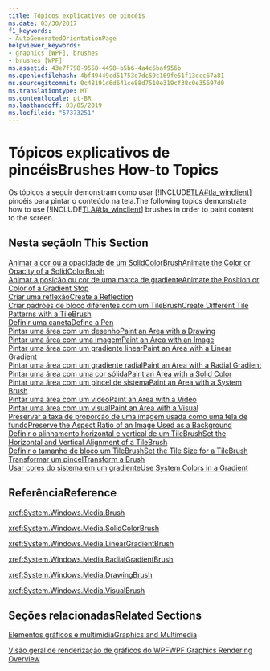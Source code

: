 ```yaml
---
title: Tópicos explicativos de pincéis
ms.date: 03/30/2017
f1_keywords:
- AutoGeneratedOrientationPage
helpviewer_keywords:
- graphics [WPF], brushes
- brushes [WPF]
ms.assetid: 43e7f798-9558-4498-b5b6-4a4c6baf956b
ms.openlocfilehash: 4bf49449cd51753e7dc59c169fe51f13dcc67a81
ms.sourcegitcommit: 0c48191d6d641ce88d7510e319cf38c0e35697d0
ms.translationtype: MT
ms.contentlocale: pt-BR
ms.lasthandoff: 03/05/2019
ms.locfileid: "57373251"
---
```

# <a name="brushes-how-to-topics"></a><span data-ttu-id="a24e0-102">Tópicos explicativos de pincéis</span><span class="sxs-lookup"><span data-stu-id="a24e0-102">Brushes How-to Topics</span></span>
<span data-ttu-id="a24e0-103">Os tópicos a seguir demonstram como usar [!INCLUDE[TLA#tla_winclient](../../../../includes/tlasharptla-winclient-md.md)] pincéis para pintar o conteúdo na tela.</span><span class="sxs-lookup"><span data-stu-id="a24e0-103">The following topics demonstrate how to use [!INCLUDE[TLA#tla_winclient](../../../../includes/tlasharptla-winclient-md.md)] brushes in order to paint content to the screen.</span></span>  
  
## <a name="in-this-section"></a><span data-ttu-id="a24e0-104">Nesta seção</span><span class="sxs-lookup"><span data-stu-id="a24e0-104">In This Section</span></span>  
 [<span data-ttu-id="a24e0-105">Animar a cor ou a opacidade de um SolidColorBrush</span><span class="sxs-lookup"><span data-stu-id="a24e0-105">Animate the Color or Opacity of a SolidColorBrush</span></span>](how-to-animate-the-color-or-opacity-of-a-solidcolorbrush.md)  
 [<span data-ttu-id="a24e0-106">Animar a posição ou cor de uma marca de gradiente</span><span class="sxs-lookup"><span data-stu-id="a24e0-106">Animate the Position or Color of a Gradient Stop</span></span>](how-to-animate-the-position-or-color-of-a-gradient-stop.md)  
 [<span data-ttu-id="a24e0-107">Criar uma reflexão</span><span class="sxs-lookup"><span data-stu-id="a24e0-107">Create a Reflection</span></span>](how-to-create-a-reflection.md)  
 [<span data-ttu-id="a24e0-108">Criar padrões de bloco diferentes com um TileBrush</span><span class="sxs-lookup"><span data-stu-id="a24e0-108">Create Different Tile Patterns with a TileBrush</span></span>](how-to-create-different-tile-patterns-with-a-tilebrush.md)  
 [<span data-ttu-id="a24e0-109">Definir uma caneta</span><span class="sxs-lookup"><span data-stu-id="a24e0-109">Define a Pen</span></span>](how-to-define-a-pen.md)  
 [<span data-ttu-id="a24e0-110">Pintar uma área com um desenho</span><span class="sxs-lookup"><span data-stu-id="a24e0-110">Paint an Area with a Drawing</span></span>](how-to-paint-an-area-with-a-drawing.md)  
 [<span data-ttu-id="a24e0-111">Pintar uma área com uma imagem</span><span class="sxs-lookup"><span data-stu-id="a24e0-111">Paint an Area with an Image</span></span>](how-to-paint-an-area-with-an-image.md)  
 [<span data-ttu-id="a24e0-112">Pintar uma área com um gradiente linear</span><span class="sxs-lookup"><span data-stu-id="a24e0-112">Paint an Area with a Linear Gradient</span></span>](how-to-paint-an-area-with-a-linear-gradient.md)  
 [<span data-ttu-id="a24e0-113">Pintar uma área com um gradiente radial</span><span class="sxs-lookup"><span data-stu-id="a24e0-113">Paint an Area with a Radial Gradient</span></span>](how-to-paint-an-area-with-a-radial-gradient.md)  
 [<span data-ttu-id="a24e0-114">Pintar uma área com uma cor sólida</span><span class="sxs-lookup"><span data-stu-id="a24e0-114">Paint an Area with a Solid Color</span></span>](how-to-paint-an-area-with-a-solid-color.md)  
 [<span data-ttu-id="a24e0-115">Pintar uma área com um pincel de sistema</span><span class="sxs-lookup"><span data-stu-id="a24e0-115">Paint an Area with a System Brush</span></span>](how-to-paint-an-area-with-a-system-brush.md)  
 [<span data-ttu-id="a24e0-116">Pintar uma área com um vídeo</span><span class="sxs-lookup"><span data-stu-id="a24e0-116">Paint an Area with a Video</span></span>](how-to-paint-an-area-with-a-video.md)  
 [<span data-ttu-id="a24e0-117">Pintar uma área com um visual</span><span class="sxs-lookup"><span data-stu-id="a24e0-117">Paint an Area with a Visual</span></span>](how-to-paint-an-area-with-a-visual.md)  
 [<span data-ttu-id="a24e0-118">Preservar a taxa de proporção de uma imagem usada como uma tela de fundo</span><span class="sxs-lookup"><span data-stu-id="a24e0-118">Preserve the Aspect Ratio of an Image Used as a Background</span></span>](how-to-preserve-the-aspect-ratio-of-an-image-used-as-a-background.md)  
 [<span data-ttu-id="a24e0-119">Definir o alinhamento horizontal e vertical de um TileBrush</span><span class="sxs-lookup"><span data-stu-id="a24e0-119">Set the Horizontal and Vertical Alignment of a TileBrush</span></span>](how-to-set-the-horizontal-and-vertical-alignment-of-a-tilebrush.md)  
 [<span data-ttu-id="a24e0-120">Definir o tamanho de bloco um TileBrush</span><span class="sxs-lookup"><span data-stu-id="a24e0-120">Set the Tile Size for a TileBrush</span></span>](how-to-set-the-tile-size-for-a-tilebrush.md)  
 [<span data-ttu-id="a24e0-121">Transformar um pincel</span><span class="sxs-lookup"><span data-stu-id="a24e0-121">Transform a Brush</span></span>](how-to-transform-a-brush.md)  
 [<span data-ttu-id="a24e0-122">Usar cores do sistema em um gradiente</span><span class="sxs-lookup"><span data-stu-id="a24e0-122">Use System Colors in a Gradient</span></span>](how-to-use-system-colors-in-a-gradient.md)  
  
## <a name="reference"></a><span data-ttu-id="a24e0-123">Referência</span><span class="sxs-lookup"><span data-stu-id="a24e0-123">Reference</span></span>  
 <xref:System.Windows.Media.Brush>  
  
 <xref:System.Windows.Media.SolidColorBrush>  
  
 <xref:System.Windows.Media.LinearGradientBrush>  
  
 <xref:System.Windows.Media.RadialGradientBrush>  
  
 <xref:System.Windows.Media.DrawingBrush>  
  
 <xref:System.Windows.Media.VisualBrush>  
  
## <a name="related-sections"></a><span data-ttu-id="a24e0-124">Seções relacionadas</span><span class="sxs-lookup"><span data-stu-id="a24e0-124">Related Sections</span></span>  
 [<span data-ttu-id="a24e0-125">Elementos gráficos e multimídia</span><span class="sxs-lookup"><span data-stu-id="a24e0-125">Graphics and Multimedia</span></span>](index.md)  
  
 [<span data-ttu-id="a24e0-126">Visão geral de renderização de gráficos do WPF</span><span class="sxs-lookup"><span data-stu-id="a24e0-126">WPF Graphics Rendering Overview</span></span>](wpf-graphics-rendering-overview.md)
